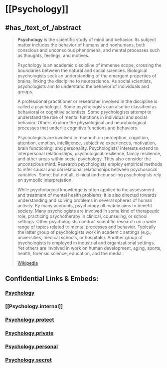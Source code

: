 
# [[Psychology]]


## #has_/text_of_/abstract 

> **Psychology** is the scientific study of mind and behavior. 
> Its subject matter includes the behavior of humans and nonhumans, 
> both conscious and unconscious phenomena, 
> and mental processes such as thoughts, feelings, and motives. 
> 
> Psychology is an academic discipline of immense scope, 
> crossing the boundaries between the natural and social sciences. 
> Biological psychologists seek an understanding of the emergent properties of brains, 
> linking the discipline to neuroscience. 
> As social scientists, psychologists aim to understand the behavior of individuals and groups.
>
> A professional practitioner or researcher involved in the discipline is called a psychologist. Some psychologists can also be classified as behavioral or cognitive scientists. Some psychologists attempt to understand the role of mental functions in individual and social behavior. Others explore the physiological and neurobiological processes that underlie cognitive functions and behaviors.
>
> Psychologists are involved in research on perception, cognition, attention, emotion, intelligence, subjective experiences, motivation, brain functioning, and personality. Psychologists' interests extend to interpersonal relationships, psychological resilience, family resilience, and other areas within social psychology. They also consider the unconscious mind. Research psychologists employ empirical methods to infer causal and correlational relationships between psychosocial variables. Some, but not all, clinical and counseling psychologists rely on symbolic interpretation.
>
> While psychological knowledge is often applied to the assessment and treatment of mental health problems, it is also directed towards understanding and solving problems in several spheres of human activity. By many accounts, psychology ultimately aims to benefit society. Many psychologists are involved in some kind of therapeutic role, practicing psychotherapy in clinical, counseling, or school settings. Other psychologists conduct scientific research on a wide range of topics related to mental processes and behavior. Typically the latter group of psychologists work in academic settings (e.g., universities, medical schools, or hospitals). Another group of psychologists is employed in industrial and organizational settings. Yet others are involved in work on human development, aging, sports, health, forensic science, education, and the media.
>
> [Wikipedia](https://en.wikipedia.org/wiki/Psychology)



## Confidential Links & Embeds: 

### [Psychology](/_public/Psychology.md) 

### [[Psychology.internal]] 

### [Psychology.protect](/_protect/Psychology.protect.md) 

### [Psychology.private](/_private/Psychology.private.md) 

### [Psychology.personal](/_personal/Psychology.personal.md) 

### [Psychology.secret](/_secret/Psychology.secret.md) 


